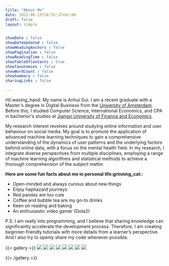 ```yaml
---
title: "About Me"
date: 2022-06-13T20:55:37+01:00
draft: false
layout: simple


showDate : false
showDateUpdated : false
showHeadingAnchors : false
showPagination : false
showReadingTime : false
showTableOfContents : true
showTaxonomies : false 
showWordCount : false
showSummary : false
sharingLinks : false

---
```


Hi!:waving_hand: My name is Anhui Gui. I am a recent graduate with a Master's degree in Digital Business from the [University of Amsterdam](https://www.uva.nl/en). Before this, I studied Computer Science, International Economics, and CPA in bacherlor's studies at [Jiangxi University of Finance and Economics](https://en.wikipedia.org/wiki/Jiangxi_University_of_Finance_and_Economics).

My research interest revolves around studying online information and user behaviour on social media. My goal is to promote the application of advanced machine learning techniques to gain a comprehensive understanding of the dynamics of user patterns and the underlying factors behind online data, with a focus on the mental health field. In my research, I integrate diverse perspectives from multiple disciplines, employing a range of machine learning algorithms and statistical methods to achieve a thorough comprehension of the subject matter.

<b>Here are some fun facts about me in personal life:grinning_cat::</b>
- Open-minded and always curious about new things
- Enjoy haphazard journeys
- Red pandas are too cute 
- Coffee and bubble tea are my go-to drinks
- Keen on reading and baking
- An enthusiastic video gamer (Dota2)
  
P.S. I am really into programming, and I believe that sharing knowledge can significantly accelerate the development process. Therefore, I am creating beginner-friendly tutorials with more details from a learner’s perspective. And I also try to openly share my code whenever possible.


{{< gallery >}}
  <img src="gallery/10.jpg" class="grid-w50 md:grid-w33 xl:grid-w25" />
  <img src="gallery/02.jpg" class="grid-w50 md:grid-w33 xl:grid-w25" />
  <img src="gallery/05.jpg" class="grid-w50 md:grid-w33 xl:grid-w25" />
  <img src="gallery/06.jpg" class="grid-w50 md:grid-w33 xl:grid-w25" />
  <img src="gallery/08.jpg" class="grid-w50 md:grid-w33 xl:grid-w25" /> 
  <img src="gallery/01.jpg" class="grid-w50 md:grid-w33 xl:grid-w25" />
  <img src="gallery/03.jpg" class="grid-w50 md:grid-w33 xl:grid-w25" />
  <img src="gallery/07.jpg" class="grid-w50 md:grid-w33 xl:grid-w25" />


{{< /gallery >}}
